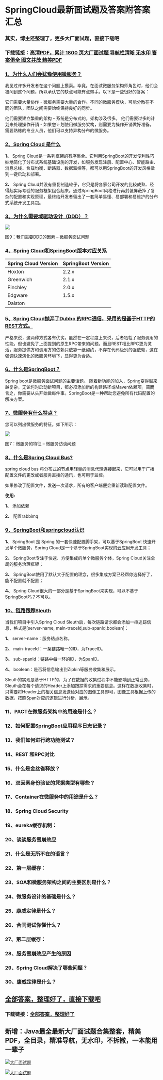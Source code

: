 # SpringCloud最新面试题及答案附答案汇总

### 其实，博主还整理了，更多大厂面试题，直接下载吧

### 下载链接：[高清PDF，累计 1800 页大厂面试题  导航栏清晰 无水印  答案俱全 图文并茂  精美PDF](https://github.com/liantengda/JavaEngineerBooks/blob/master/docs/index.md)



### [1、为什么人们会犹豫使用微服务？](https://github.com/liantengda/JavaEngineerBooks/blob/master/docs/SpringCloud/SpringCloud最新面试题及答案附答案汇总.md#1为什么人们会犹豫使用微服务)  


我见过许多开发者在这个问题上摸索。毕竟，在面试微服务架构师角色时，他们会被问到这个问题，所以承认它的缺点可能有点棘手。以下是一些很好的答案：

它们需要大量协作 - 微服务需要大量的合作。不同的微服务模块，可能分散在不同的团队，团队之间需要始终保持良好的同步。

他们需要建立繁重的架构 - 系统是分布式的，架构涉及很多。 他们需要过多的计划来处理操作开销 - 如果您计划使用微服务架构，则需要为操作开销做好准备。 需要熟练的专业人员，他们可以支持异构分布的微服务。


### [2、Spring Cloud 是什么](https://github.com/liantengda/JavaEngineerBooks/blob/master/docs/SpringCloud/SpringCloud最新面试题及答案附答案汇总.md#2spring-cloud-是什么)  


**1、** Spring Cloud是一系列框架的有序集合。它利用SpringBoot的开发便利性巧妙地简化了分布式系统基础设施的开发，如服务发现注册、配置中心、智能路由、消息总线、负载均衡、断路器、数据监控等，都可以用SpringBoot的开发风格做到一键启动和部署。

**2、** Spring Cloud并没有重复制造轮子，它只是将各家公司开发的比较成熟、经得起实际考验的服务框架组合起来，通过SpringBoot风格进行再封装屏蔽掉了复杂的配置和实现原理，最终给开发者留出了一套简单易懂、易部署和易维护的分布式系统开发工具包。


### [3、为什么需要域驱动设计（DDD）？](https://github.com/liantengda/JavaEngineerBooks/blob/master/docs/SpringCloud/SpringCloud最新面试题及答案附答案汇总.md#3为什么需要域驱动设计ddd)  


![](http://shasengbufa.com/ddd.png)

图9：我们需要DDD的因素 – 微服务面试问题


### [4、Spring Cloud和SpringBoot版本对应关系](https://github.com/liantengda/JavaEngineerBooks/blob/master/docs/SpringCloud/SpringCloud最新面试题及答案附答案汇总.md#4spring-cloud和springboot版本对应关系)  

| Spring Cloud Version | SpringBoot Version |
| --- | --- |
| Hoxton | 2.2.x |
| Greenwich | 2.1.x |
| Finchley | 2.0.x |
| Edgware | 1.5.x |
| Dalston |  |



### [5、Spring Cloud抛弃了Dubbo 的RPC通信，采用的是基于HTTP的REST方式。](https://github.com/liantengda/JavaEngineerBooks/blob/master/docs/SpringCloud/SpringCloud最新面试题及答案附答案汇总.md#5spring-cloud抛弃了dubbo-的rpc通信采用的是基于http的rest方式。)  


严格来说，这两种方式各有优劣。虽然在一定程度上来说，后者牺牲了服务调用的性能，但也避免了上面提到的原生RPC带来的问题。而且REST相比RPC更为灵活，服务提供方和调用方的依赖只依靠一纸契约，不存在代码级别的强依赖，这在强调快速演化的微服务环境下，显得更为合适。



### [6、什么是SpringBoot？](https://github.com/liantengda/JavaEngineerBooks/blob/master/docs/SpringCloud/SpringCloud最新面试题及答案附答案汇总.md#6什么是springboot)  


Spring boot是微服务面试问题的主要话题。 随着新功能的加入，Spring变得越来越复杂。无论何时启动新项目，都必须添加新的构建路径或Maven依赖项。简而言之，你需要从头开始做每件事。SpringBoot是一种帮助您避免所有代码配置的解决方案。


### [7、微服务有什么特点？](https://github.com/liantengda/JavaEngineerBooks/blob/master/docs/SpringCloud/SpringCloud最新面试题及答案附答案汇总.md#7微服务有什么特点)  


您可以列出微服务的特征，如下所示：

![](http://shasengbufa.com/microService.png)

图7：微服务的特征 – 微服务访谈问题


### [8、什么是Spring Cloud Bus?](https://github.com/liantengda/JavaEngineerBooks/blob/master/docs/SpringCloud/SpringCloud最新面试题及答案附答案汇总.md#8什么是spring-cloud-bus)  


spring cloud bus 将分布式的节点用轻量的消息代理连接起来，它可以用于广播配置文件的更改或者服务直接的通讯，也可用于监控。

如果修改了配置文件，发送一次请求，所有的客户端便会重新读取配置文件。

**使用:**

**1、** 添加依赖

**2、** 配置rabbimq


### [9、SpringBoot和springcloud认识](https://github.com/liantengda/JavaEngineerBooks/blob/master/docs/SpringCloud/SpringCloud最新面试题及答案附答案汇总.md#9springboot和springcloud认识)  


**1、** SpringBoot 是 Spring 的⼀套快速配置脚⼿架，可以基于SpringBoot 快速开发单个微服务，Spring Cloud是⼀个基于SpringBoot实现的云应⽤开发⼯具；

**2、** SpringBoot专注于快速、⽅便集成的单个微服务个体，Spring Cloud关注全局的服务治理框架；

**3、** SpringBoot使⽤了默认⼤于配置的理念，很多集成⽅案已经帮你选择好了，能不配置就不配置；

**4、** Spring Cloud很⼤的⼀部分是基于SpringBoot来实现，可以不基于SpringBoot吗？不可以。


### [10、链路跟踪Sleuth](https://github.com/liantengda/JavaEngineerBooks/blob/master/docs/SpringCloud/SpringCloud最新面试题及答案附答案汇总.md#10链路跟踪sleuth)  


当我们项目中引入Spring Cloud Sleuth后，每次链路请求都会添加一串追踪信息，格式是[server-name, main-traceId,sub-spanId,boolean]：

**1、** server-name：服务结点名称。

**2、** main-traceId：一条链路唯一的ID，为TraceID。

**3、** sub-spanId：链路中每一环的ID，为SpanID。

**4、** boolean：是否将信息输出到Zipkin等服务收集和展示。

Sleuth的实现是基于HTTP的，为了在数据的收集过程中不能影响到正常业务，Sleuth会在每个请求的Header上添加跟踪需求的重要信息。这样在数据收集时，只需要将Header上的相关信息发送给对应的图像工具即可，图像工具根据上传的数据，按照Span对应的逻辑进行分析、展示。



### 11、PACT在微服务架构中的用途是什么？
### 12、如何配置SpringBoot应用程序日志记录？
### 13、我们如何进行跨功能测试？
### 14、REST 和RPC对比
### 15、什么是金丝雀释放？
### 16、双因素身份验证的凭据类型有哪些？
### 17、Container在微服务中的用途是什么？
### 18、Spring Cloud Security
### 19、eureka缓存机制：
### 20、谈谈服务雪崩效应
### 21、什么是无所不在的语言？
### 22、第⼀层缓存：
### 23、SOA和微服务架构之间的主要区别是什么？
### 24、微服务设计的基础是什么？
### 25、康威定律是什么？
### 26、合同测试你懂什么？
### 27、第⼆层缓存：
### 28、服务雪崩效应产生的原因
### 29、Spring Cloud解决了哪些问题？
### 30、康威定律是什么？




## [全部答案，整理好了，直接下载吧](https://github.com/liantengda/JavaEngineerBooks/blob/master/docs/daan.md)

### 下载链接：[全部答案，整理好了](https://github.com/liantengda/JavaEngineerBooks/blob/master/docs/daan.md)




## 新增：Java最全最新大厂面试题合集整套，精美PDF，全目录，精准导航，无水印，不拆撒，一本能用一辈子

[![大厂面试题](http://shasengbufa.com/1.jpg "叶子创业记")](http://shasengbufa.com/wechat.jpg "叶子创业记")

[![大厂面试题](http://shasengbufa.com/wechat.jpg "叶子创业记")](http://shasengbufa.com/wechat.jpg "叶子创业记")
